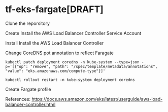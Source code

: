# tf-eks-fargate[DRAFT]
Clone the reporsitory


Create Install the AWS Load Balancer Controller Service Account

Install Install the AWS Load Balancer Controller

Change CoreDNS pot annotation to reflect Faragate

`kubectl patch deployment coredns -n kube-system --type=json -p='[{"op": "remove", "path": "/spec/template/metadata/annotations", "value": "eks.amazonaws.com/compute-type"}]'`

`kubectl rollout restart -n kube-system deployment coredns`

Create Fargate profile

References:
https://docs.aws.amazon.com/eks/latest/userguide/aws-load-balancer-controller.html

